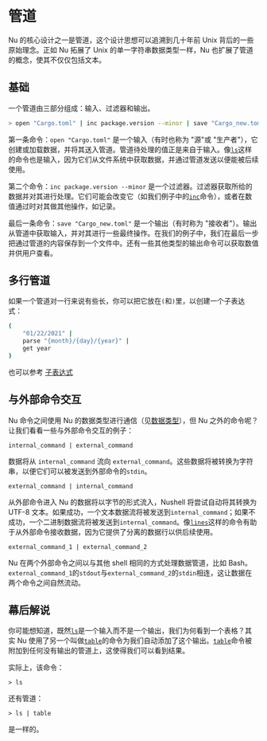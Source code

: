 # 管道

Nu 的核心设计之一是管道，这个设计思想可以追溯到几十年前 Unix 背后的一些原始理念。正如 Nu 拓展了 Unix 的单一字符串数据类型一样，Nu 也扩展了管道的概念，使其不仅仅包括文本。

## 基础

一个管道由三部分组成：输入、过滤器和输出。

```bash
> open "Cargo.toml" | inc package.version --minor | save "Cargo_new.toml"
```

第一条命令：`open "Cargo.toml"` 是一个输入（有时也称为 "源"或 "生产者"），它创建或加载数据，并将其送入管道。管道待处理的值正是来自于输入。像[`ls`](/book/commands/ls.md)这样的命令也是输入，因为它们从文件系统中获取数据，并通过管道发送以便能被后续使用。

第二个命令：`inc package.version --minor` 是一个过滤器。过滤器获取所给的数据并对其进行处理。它们可能会改变它（如我们例子中的[`inc`](/book/commands/inc.md)命令），或者在数值通过时对其做其他操作，如记录。

最后一条命令：`save "Cargo_new.toml"` 是一个输出（有时称为 "接收者"）。输出从管道中获取输入，并对其进行一些最终操作。在我们的例子中，我们在最后一步把通过管道的内容保存到一个文件中。还有一些其他类型的输出命令可以获取数值并供用户查看。

## 多行管道

如果一个管道对一行来说有些长，你可以把它放在`(`和`)`里，以创建一个子表达式：

```bash
(
    "01/22/2021" |
    parse "{month}/{day}/{year}" |
    get year
)
```

也可以参考 [子表达式](variables_and_subexpressions.html#子表达式)

## 与外部命令交互

Nu 命令之间使用 Nu 的数据类型进行通信（见[数据类型](types_of_data.md)），但 Nu 之外的命令呢？让我们看看一些与外部命令交互的例子：

`internal_command | external_command`

数据将从 `internal_command` 流向 `external_command`。这些数据将被转换为字符串，以便它们可以被发送到外部命令的`stdin`。

`external_command | internal_command`

从外部命令进入 Nu 的数据将以字节的形式流入，Nushell 将尝试自动将其转换为 UTF-8 文本。如果成功，一个文本数据流将被发送到`internal_command`；如果不成功，一个二进制数据流将被发送到`internal_command`。像[`lines`](/book/commands/lines.md)这样的命令有助于从外部命令接收数据，因为它提供了分离的数据行以供后续使用。

`external_command_1 | external_command_2`

Nu 在两个外部命令之间以与其他 shell 相同的方式处理数据管道，比如 Bash。`external_command_1`的`stdout`与`external_command_2`的`stdin`相连，这让数据在两个命令之间自然流动。

## 幕后解说

你可能想知道，既然[`ls`](/book/commands/ls.md)是一个输入而不是一个输出，我们为何看到一个表格？其实 Nu 使用了另一个叫做[`table`](/book/commands/table.md)的命令为我们自动添加了这个输出。[`table`](/book/commands/table.md)命令被附加到任何没有输出的管道上，这使得我们可以看到结果。

实际上，该命令：

```
> ls
```

还有管道：

```
> ls | table
```

是一样的。
